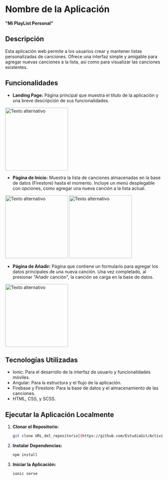 # Nombre de la Aplicación

**"Mi PlayList Personal"**

## Descripción

Esta aplicación web permite a los usuarios crear y mantener listas personalizadas de canciones. Ofrece una interfaz simple y amigable para agregar nuevas canciones a la lista, así como para visualizar las canciones existentes.

## Funcionalidades

- **Landing Page:** Página principal que muestra el título de la aplicación y una breve descripción de sus funcionalidades.
<img src="https://github.com/EstudiaGit/ActividadFinalPGL/assets/93317704/86047630-b747-45b7-bab5-c80dfc1a00a9" alt="Texto alternativo" width="200">  

- **Página de Inicio:** Muestra la lista de canciones almacenadas en la base
 de datos (Firestore) hasta el momento. Incluye un menú desplegable con opciones, como agregar una nueva canción a la lista actual.


<img src="https://github.com/EstudiaGit/ActividadFinalPGL/assets/93317704/59f276f5-81f9-46e5-bd2a-6667373c1bf8" alt="Texto alternativo" width="200">
<img src="https://github.com/EstudiaGit/ActividadFinalPGL/assets/93317704/5295eda6-dfab-41b3-94dd-4d3d9d6acf46" alt="Texto alternativo" width="200">

- **Página de Añadir:** Página que contiene un formulario para agregar los datos principales de una nueva canción. Una vez completado, al presionar "Añadir canción", la canción se carga en la base de datos.

<img src="https://github.com/EstudiaGit/ActividadFinalPGL/assets/93317704/5f8ad4a2-e93a-44ab-aaa0-c4a7fa6c8f7e" alt="Texto alternativo" width="200">


## Tecnologías Utilizadas

- Ionic: Para el desarrollo de la interfaz de usuario y funcionalidades móviles.
- Angular: Para la estructura y el flujo de la aplicación.
- Firebase y Firestore: Para la base de datos y el almacenamiento de las canciones.
- HTML, CSS, y SCSS.

## Ejecutar la Aplicación Localmente

1. **Clonar el Repositorio:**
   ```bash
   git clone URL_del_repositorio](https://github.com/EstudiaGit/ActividadFinalPGL.git

2. **Instalar Dependencias:**
   ```bash
   npm install

3. **Iniciar la Aplicación:**
   ```bash
   ionic serve

